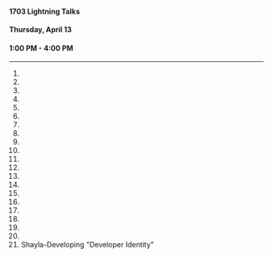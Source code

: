 #### 1703 Lightning Talks
#### Thursday, April 13
#### 1:00 PM - 4:00 PM

-----------------------------------------

1.
2.
3.
4.
5.
6.
7.
8.
9.
11.
12.
13.
14.
15.
16.
17.
18.
19.
20.
21.
22. Shayla-Developing "Developer Identity"
